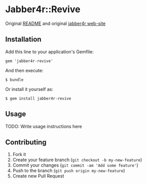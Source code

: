 # Jabber4r::Revive

Original [README](http://rubydoc.info/gems/jabber4r/file/README) and original [jabber4r web-site](http://jabber4r.rubyforge.org/)

## Installation

Add this line to your application's Gemfile:

    gem 'jabber4r-revive'

And then execute:

    $ bundle

Or install it yourself as:

    $ gem install jabber4r-revive

## Usage

TODO: Write usage instructions here

## Contributing

1. Fork it
2. Create your feature branch (`git checkout -b my-new-feature`)
3. Commit your changes (`git commit -am 'Add some feature'`)
4. Push to the branch (`git push origin my-new-feature`)
5. Create new Pull Request
